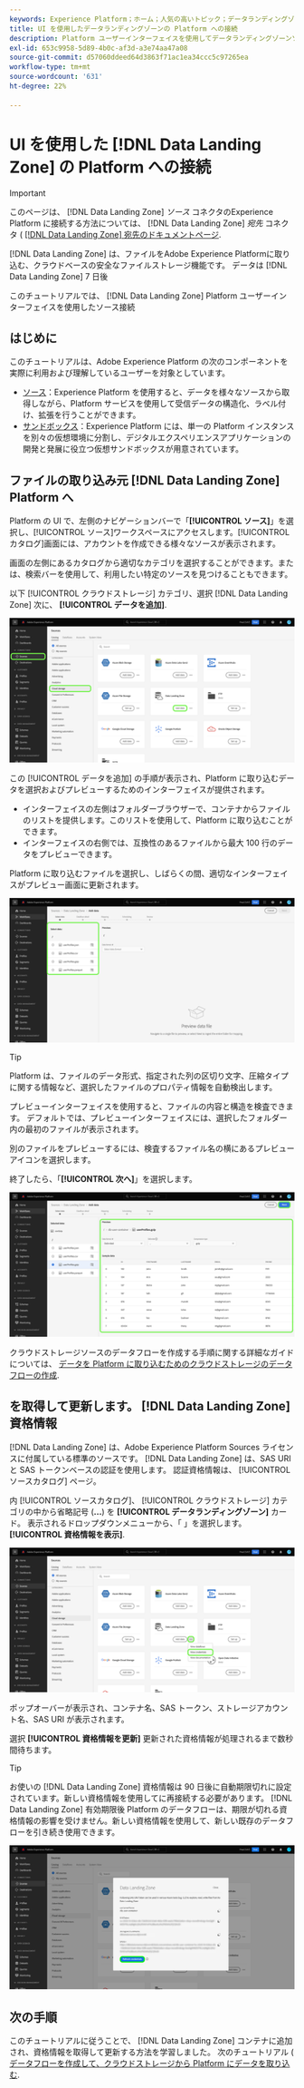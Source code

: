 ```yaml
---
keywords: Experience Platform；ホーム；人気の高いトピック；データランディングゾーン；データランディングゾーン
title: UI を使用したデータランディングゾーンの Platform への接続
description: Platform ユーザーインターフェイスを使用してデータランディングゾーンソースコネクタを作成する方法を説明します。
exl-id: 653c9958-5d89-4b0c-af3d-a3e74aa47a08
source-git-commit: d57060ddeed64d3863f71ac1ea34ccc5c97265ea
workflow-type: tm+mt
source-wordcount: '631'
ht-degree: 22%

---
```


# UI を使用した [!DNL Data Landing Zone] の Platform への接続

>[!IMPORTANT]
>
>このページは、 [!DNL Data Landing Zone] *ソース* コネクタのExperience Platform に接続する方法については、 [!DNL Data Landing Zone] *宛先* コネクタ ( [[!DNL Data Landing Zone] 宛先のドキュメントページ](/help/destinations/catalog/cloud-storage/data-landing-zone.md).

[!DNL Data Landing Zone] は、ファイルをAdobe Experience Platformに取り込む、クラウドベースの安全なファイルストレージ機能です。 データは [!DNL Data Landing Zone] 7 日後

このチュートリアルでは、 [!DNL Data Landing Zone] Platform ユーザーインターフェイスを使用したソース接続

## はじめに

このチュートリアルは、Adobe Experience Platform の次のコンポーネントを実際に利用および理解しているユーザーを対象としています。

* [ソース](../../../../home.md)：Experience Platform を使用すると、データを様々なソースから取得しながら、Platform サービスを使用して受信データの構造化、ラベル付け、拡張を行うことができます。
* [サンドボックス](../../../../../sandboxes/home.md)：Experience Platform には、単一の Platform インスタンスを別々の仮想環境に分割し、デジタルエクスペリエンスアプリケーションの開発と発展に役立つ仮想サンドボックスが用意されています。

## ファイルの取り込み元 [!DNL Data Landing Zone] Platform へ

Platform の UI で、左側のナビゲーションバーで「**[!UICONTROL ソース]**」を選択し、[!UICONTROL ソース]ワークスペースにアクセスします。[!UICONTROL カタログ]画面には、アカウントを作成できる様々なソースが表示されます。

画面の左側にあるカタログから適切なカテゴリを選択することができます。または、検索バーを使用して、利用したい特定のソースを見つけることもできます。

以下 [!UICONTROL クラウドストレージ] カテゴリ、選択 [!DNL Data Landing Zone] 次に、 **[!UICONTROL データを追加]**.

![カタログ](../../../../images/tutorials/create/dlz/catalog.png)

この [!UICONTROL データを追加] の手順が表示され、Platform に取り込むデータを選択およびプレビューするためのインターフェイスが提供されます。

* インターフェイスの左側はフォルダーブラウザーで、コンテナからファイルのリストを提供します。このリストを使用して、Platform に取り込むことができます。
* インターフェイスの右側では、互換性のあるファイルから最大 100 行のデータをプレビューできます。

Platform に取り込むファイルを選択し、しばらくの間、適切なインターフェイスがプレビュー画面に更新されます。

![add-data](../../../../images/tutorials/create/dlz/add-data.png)

>[!TIP]
>
>Platform は、ファイルのデータ形式、指定された列の区切り文字、圧縮タイプに関する情報など、選択したファイルのプロパティ情報を自動検出します。

プレビューインターフェイスを使用すると、ファイルの内容と構造を検査できます。 デフォルトでは、プレビューインターフェイスには、選択したフォルダー内の最初のファイルが表示されます。

別のファイルをプレビューするには、検査するファイル名の横にあるプレビューアイコンを選択します。

終了したら、「**[!UICONTROL 次へ]**」を選択します。

![ファイル検出](../../../../images/tutorials/create/dlz/file-detection.png)

クラウドストレージソースのデータフローを作成する手順に関する詳細なガイドについては、 [データを Platform に取り込むためのクラウドストレージのデータフローの作成](../../dataflow/batch/cloud-storage.md).

## を取得して更新します。 [!DNL Data Landing Zone] 資格情報

[!DNL Data Landing Zone] は、Adobe Experience Platform Sources ライセンスに付属している標準のソースです。 [!DNL Data Landing Zone] は、SAS URI と SAS トークンベースの認証を使用します。 認証資格情報は、 [!UICONTROL ソースカタログ] ページ。

内 [!UICONTROL ソースカタログ]、 [!UICONTROL クラウドストレージ] カテゴリの中から省略記号 (**...**) を **[!UICONTROL データランディングゾーン]** カード。 表示されるドロップダウンメニューから、「 」を選択します。 **[!UICONTROL 資格情報を表示]**.

![options](../../../../images/tutorials/create/dlz/options.png)

ポップオーバーが表示され、コンテナ名、SAS トークン、ストレージアカウント名、SAS URI が表示されます。

選択 **[!UICONTROL 資格情報を更新]** 更新された資格情報が処理されるまで数秒間待ちます。

>[!TIP]
>
>お使いの [!DNL Data Landing Zone] 資格情報は 90 日後に自動期限切れに設定されています。新しい資格情報を使用してに再接続する必要があります。 [!DNL Data Landing Zone] 有効期限後 Platform のデータフローは、期限が切れる資格情報の影響を受けません。新しい資格情報を使用して、新しい既存のデータフローを引き続き使用できます。

![view-credentials](../../../../images/tutorials/create/dlz/credentials.png)

## 次の手順

このチュートリアルに従うことで、 [!DNL Data Landing Zone] コンテナに追加され、資格情報を取得して更新する方法を学習しました。 次のチュートリアル ( [データフローを作成して、クラウドストレージから Platform にデータを取り込む](../../dataflow/batch/cloud-storage.md).
